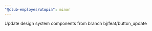 ```yaml
---
"@club-employes/utopia": minor
---
```


Update design system components from branch bj/feat/button_update
